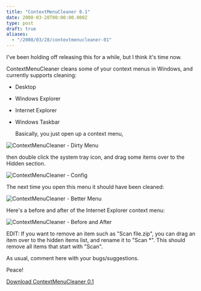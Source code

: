 ```yaml
---
title: "ContextMenuCleaner 0.1"
date: 2008-03-28T00:00:00.000Z
type: post
draft: true
aliases:
  - "/2008/03/28/contextmenucleaner-01"
---
```

I've been holding off releasing this for a while, but I think it's time now.

ContextMenuCleaner cleans some of your context menus in Windows, and currently supports cleaning:

* Desktop
* Windows Explorer
* Internet Explorer
* Windows Taskbar

  Basically, you just open up a context menu,

![ContextMenuCleaner - Dirty Menu](/images/contextmenucleaner-dirty-menu.png)

  then double click the system tray icon, and drag some items over to the Hidden section.

![ContextMenuCleaner - Config](/images/contextmenucleaner-config.png)

The next time you open this menu it should have been cleaned:

![ContextMenuCleaner - Better Menu](/images/contextmenucleaner-better-menu.png)

  Here's a before and after of the Internet Explorer context menu:

![ContextMenuCleaner - Before and After](/images/contextmenucleaner-before-and-after.png)

EDIT: If you want to remove an item such as "Scan file.zip", you can drag an item over to the hidden items list, and rename it to "Scan *". This should remove all items that start with "Scan".

As usual, comment here with your bugs/suggestions.

Peace!  

<a href='http://betas.wickedorange.com/data/AndrewVos%5EContextMenuCleaner%5E0.1.0.0.zip'>Download ContextMenuCleaner 0.1</a>
